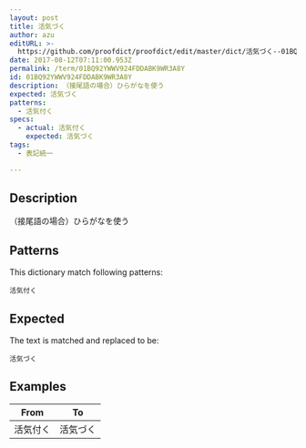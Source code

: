 ```yaml
---
layout: post
title: 活気づく
author: azu
editURL: >-
  https://github.com/proofdict/proofdict/edit/master/dict/活気づく--01BQ92YWWV924FDDABK9WR3A8Y.yml
date: 2017-08-12T07:11:00.953Z
permalink: /term/01BQ92YWWV924FDDABK9WR3A8Y
id: 01BQ92YWWV924FDDABK9WR3A8Y
description: （接尾語の場合）ひらがなを使う
expected: 活気づく
patterns:
  - 活気付く
specs:
  - actual: 活気付く
    expected: 活気づく
tags:
  - 表記統一

---
```


## Description

（接尾語の場合）ひらがなを使う

## Patterns

This dictionary match following patterns:

    活気付く

## Expected

The text is matched and replaced to be:

    活気づく

## Examples

| From | To   |
| ---- | ---- |
| 活気付く | 活気づく |
